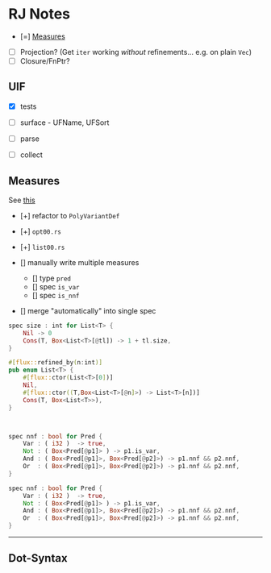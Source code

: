 # RJ Notes

- [=] [Measures](https://hackmd.io/q7KU5P4dTXG4t0F60aIiOg)
- [ ] Projection? (Get `iter` working _without_ refinements... e.g. on plain `Vec`)
- [ ] Closure/FnPtr?

## UIF

- [x] tests

- [ ] surface
        - UFName, UFSort

- [ ] parse

- [ ] collect

## Measures

See [this](https://hackmd.io/q7KU5P4dTXG4t0F60aIiOg)

- [+] refactor to `PolyVariantDef`
- [+] `opt00.rs`
- [+] `list00.rs`

- [] manually write multiple measures
    - [] type `pred`
    - [] spec `is_var`
    - [] spec `is_nnf`

- [] merge "automatically" into single spec


```rust
spec size : int for List<T> {
    Nil -> 0
    Cons(T, Box<List<T>[@tl]) -> 1 + tl.size,
}

#[flux::refined_by(n:int)]
pub enum List<T> {
    #[flux::ctor(List<T>[0])]
    Nil,
    #[flux::ctor((T,Box<List<T>[@n]>) -> List<T>[n])]
    Cons(T, Box<List<T>>),
}



spec nnf : bool for Pred {
    Var : ( i32 )  -> true,
    Not : ( Box<Pred[@p1]> ) -> p1.is_var,
    And : ( Box<Pred[@p1]>, Box<Pred[@p2]>) -> p1.nnf && p2.nnf,
    Or  : ( Box<Pred[@p1]>, Box<Pred[@p2]>) -> p1.nnf && p2.nnf,
}
```



```rust
spec nnf : bool for Pred {
    Var : ( i32 )  -> true,
    Not : ( Box<Pred[@p1]> ) -> p1.is_var,
    And : ( Box<Pred[@p1]>, Box<Pred[@p2]>) -> p1.nnf && p2.nnf,
    Or  : ( Box<Pred[@p1]>, Box<Pred[@p2]>) -> p1.nnf && p2.nnf,
}
```


---

## Dot-Syntax
